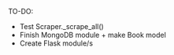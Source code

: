 TO-DO:
* Test Scraper._scrape_all()
* Finish MongoDB module + make Book model
* Create Flask module/s